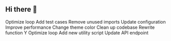 ## Hi there 👋

<!--
**SRtendulkar/SRtendulkar** is a ✨ _special_ ✨ repository because its `README.md` (this file) appears on your GitHub profile.

Here are some ideas to get you started:

- 🔭 I’m currently working on ...
- 🌱 I’m currently learning ...
- 👯 I’m looking to collaborate on ...
- 🤔 I’m looking for help with ...
- 💬 Ask me about ...
- 📫 How to reach me: ...
- 😄 Pronouns: ...
- ⚡ Fun fact: ...
-->
Optimize loop
Add test cases
Remove unused imports
Update configuration
Improve performance
Change theme color
Clean up codebase
Rewrite function Y
Optimize loop
Add new utility script
Update API endpoint

